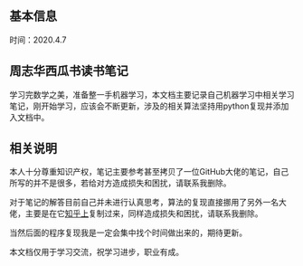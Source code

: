 ## 基本信息
时间：2020.4.7
## 周志华西瓜书读书笔记
学习完数学之美，准备整一手机器学习，本文档主要记录自己机器学习中相关学习笔记，刚开始学习，应该会不断更新，涉及的相关算法坚持用python复现并添加入文档中。

## 相关说明
本人十分尊重知识产权，笔记主要参考甚至拷贝了一位GitHub大佬的笔记，自己所写的并不是很多，若给对方造成损失和困扰，请联系我删除。

对于笔记的解答目前自己并未进行认真思考，算法的复现直接挪用了另外一名大佬，主要是在它[知乎上](https://zhuanlan.zhihu.com/c_1013850291887845376)复制过来，同样造成损失和困扰，请联系我删除。

当然后面的程序复现我是一定会集中找个时间做出来的，期待更新。

本文档仅用于学习交流，祝学习进步，职业有成。